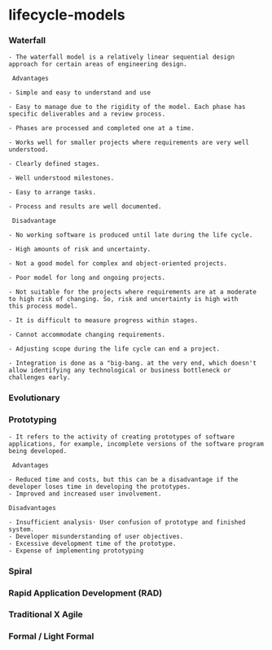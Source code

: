 # lifecycle-models
### Waterfall
    - The waterfall model is a relatively linear sequential design approach for certain areas of engineering design.
    
     Advantages
     
    - Simple and easy to understand and use

    - Easy to manage due to the rigidity of the model. Each phase has specific deliverables and a review process.

    - Phases are processed and completed one at a time.

    - Works well for smaller projects where requirements are very well understood.

    - Clearly defined stages.

    - Well understood milestones.

    - Easy to arrange tasks.

    - Process and results are well documented.
    
     Disadvantage
     
    - No working software is produced until late during the life cycle.

    - High amounts of risk and uncertainty.

    - Not a good model for complex and object-oriented projects.

    - Poor model for long and ongoing projects.

    - Not suitable for the projects where requirements are at a moderate to high risk of changing. So, risk and uncertainty is high with        this process model.

    - It is difficult to measure progress within stages.

    - Cannot accommodate changing requirements.

    - Adjusting scope during the life cycle can end a project.

    - Integration is done as a "big-bang. at the very end, which doesn't allow identifying any technological or business bottleneck or      challenges early.
### Evolutionary
### Prototyping
    - It refers to the activity of creating prototypes of software applications, for example, incomplete versions of the software program being developed.
    
     Advantages
    
    - Reduced time and costs, but this can be a disadvantage if the developer loses time in developing the prototypes.
    - Improved and increased user involvement.
    
    Disadvantages
    
    - Insufficient analysis· User confusion of prototype and finished system.
    - Developer misunderstanding of user objectives.
    - Excessive development time of the prototype.
    - Expense of implementing prototyping
    
### Spiral
### Rapid Application Development (RAD)
### Traditional X Agile
### Formal / Light Formal
